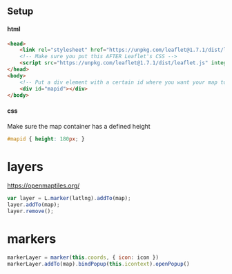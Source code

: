 Setup
-------------------

#### html

```html
<head>
	<link rel="stylesheet" href="https://unpkg.com/leaflet@1.7.1/dist/leaflet.css" integrity="sha512-xodZBNTC5n17Xt2atTPuE1HxjVMSvLVW9ocqUKLsCC5CXdbqCmblAshOMAS6/keqq/sMZMZ19scR4PsZChSR7A=="	crossorigin=""/>
	<!-- Make sure you put this AFTER Leaflet's CSS -->
	<script src="https://unpkg.com/leaflet@1.7.1/dist/leaflet.js" integrity="sha512-XQoYMqMTK8LvdxXYG3nZ448hOEQiglfqkJs1NOQV44cWnUrBc8PkAOcXy20w0vlaXaVUearIOBhiXZ5V3ynxwA==" crossorigin=""></script>
</head>
<body>
	<!-- Put a div element with a certain id where you want your map to be: -->
	<div id="mapid"></div>
</body>
```

#### css

Make sure the map container has a defined height

```css
#mapid { height: 180px; }
```

# layers

https://openmaptiles.org/



```js
var layer = L.marker(latlng).addTo(map);
layer.addTo(map);
layer.remove();
```

# markers

```js
markerLayer = marker(this.coords, { icon: icon })
markerLayer.addTo(map).bindPopup(this.icontext).openPopup()
```

